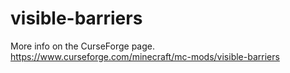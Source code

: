 # visible-barriers
 
More info on the CurseForge page.
https://www.curseforge.com/minecraft/mc-mods/visible-barriers
